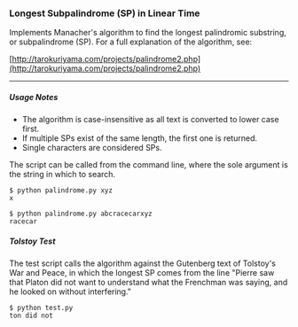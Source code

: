 ### Longest Subpalindrome (SP) in Linear Time ###

Implements Manacher's algorithm to find the longest palindromic substring,
or subpalindrome (SP). For a full explanation of the algorithm, see:

[http://tarokuriyama.com/projects/palindrome2.php](http://tarokuriyama.com/projects/palindrome2.php)
   
<hr>
    
##### Usage Notes #####

* The algorithm is case-insensitive as all text is converted to lower case first.
* If multiple SPs exist of the same length, the first one is returned. 
* Single characters are considered SPs.

The script can be called from the command line, where the sole argument is the string in which to search.

    $ python palindrome.py xyz
    x

    $ python palindrome.py abcracecarxyz
    racecar


##### Tolstoy Test #####

The test script calls the algorithm against the Gutenberg text of Tolstoy's War and Peace, in which the longest SP comes from the line "Pierre saw that Platon did not want to understand what the Frenchman was saying, and he looked on without interfering."

    $ python test.py
    ton did not